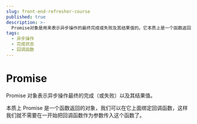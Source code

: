 ```yaml
---
slug: front-end-refresher-course
published: true
description: >-
  Promise对象是用来表示异步操作的最终完成或失败及其结果值的。它本质上是一个函数返回的对象，允许我们在其上绑定回调函数，从而无需在函数调用之初就传递回调函数作为参数。
tags:
  - 异步操作
  - 完成状态
  - 回调函数
---
```


# Promise

Promise 对象表示异步操作最终的完成（或失败）以及其结果值。

本质上 Promise 是一个函数返回的对象，我们可以在它上面绑定回调函数，这样我们就不需要在一开始把回调函数作为参数传入这个函数了。
